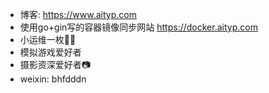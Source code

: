 - 博客: https://www.aityp.com
- 使用go+gin写的容器镜像同步网站 https://docker.aityp.com
- 小运维一枚👷‍♂️
- 模拟游戏爱好者
- 摄影资深爱好者📷
- weixin: bhfdddn
<!---
typ431127/typ431127 is a ✨ special ✨ repository because its `README.md` (this file) appears on your GitHub profile.
You can click the Preview link to take a look at your changes.
--->
